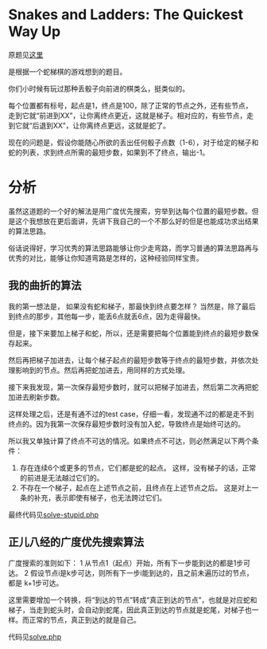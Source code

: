 # Snakes and Ladders: The Quickest Way Up
原题见[这里](https://www.hackerrank.com/challenges/the-quickest-way-up/problem)

是根据一个蛇梯棋的游戏想到的题目。

你们小时候有玩过那种丢骰子向前进的棋类么，挺类似的。

每个位置都有标号，起点是1，终点是100，除了正常的节点之外，还有些节点，走到它就“前进到XX”，让你离终点更近，这就是梯子。相对应的，有些节点，走到它就“后退到XX”，让你离终点更远，这就是蛇了。

现在的问题是，假设你能随心所欲的丢出任何骰子点数（1-6），对于给定的梯子和蛇的列表，求到终点所需的最短步数，如果到不了终点，输出-1。

# 分析

虽然这道题的一个好的解法是用广度优先搜索，穷举到达每个位置的最短步数。但是这个我想放在更后面讲，先讲下我自己的一个不那么好的但是也能成功求出结果的算法思路。

俗话说得好，学习优秀的算法思路能够让你少走弯路，而学习普通的算法思路再与优秀的对比，能够让你知道弯路是怎样的，这种经验同样宝贵。

## 我的曲折的算法
我的第一想法是， 如果没有蛇和梯子，那最快到终点要怎样？ 当然是，除了最后到终点的那步，其他每一步，能丢6点就丢6点，因为走得最快。

但是，接下来要加上梯子和蛇，所以，还是需要把每个位置能到终点的最短步数保存起来。

然后再把梯子加进去，让每个梯子起点的最短步数等于终点的最短步数，并依次处理影响到的节点。然后再把蛇加进去，用同样的方式处理。

接下来我发现，第一次保存最短步数时，就可以把梯子加进去，然后第二次再把蛇加进去刷新步数。

这样处理之后，还是有通不过的test case，仔细一看，发现通不过的都是走不到终点的。因为我第一次保存最短步数时没有加入蛇，导致终点是始终可达的。

所以我又单独计算了终点不可达的情况。如果终点不可达，则必然满足以下两个条件：
1. 存在连续6个或更多的节点，它们都是蛇的起点。 这样，没有梯子的话，正常的前进是无法越过它们的。
2. 不存在一个梯子，起点在上述节点之前，且终点在上述节点之后。 这是对上一条的补充，表示即使有梯子，也无法跨过它们。

最终代码见[solve-stupid.php](./solve-stupid.php)

## 正儿八经的广度优先搜索算法
广度搜索的准则如下：
1 从节点1（起点）开始，所有下一步能到达的都是1步可达。
2 假设节点i是k步可达，则所有下一步i能到达的，且之前未遍历过的节点，都是 k+1步可达。

这里需要增加一个转换，将“到达的节点”转成“真正到达的节点”，也就是对应蛇和梯子，当走到蛇头时，会自动到蛇尾，因此真正到达的节点就是蛇尾，对梯子也一样。而正常的节点，真正到达的就是自己。

代码见[solve.php](./solve.php)